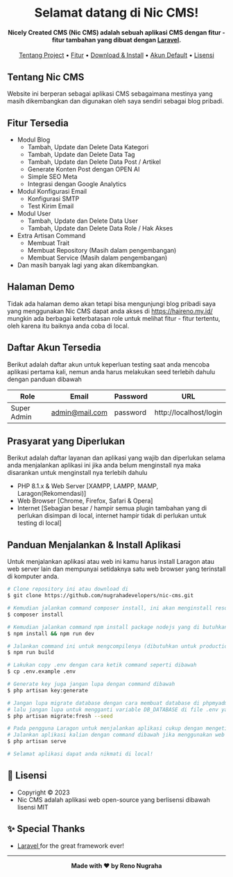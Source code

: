 <h1 align="center">Selamat datang di Nic CMS!</h1>

<p></p>

<h4 align="center">Nicely Created CMS (Nic CMS) adalah sebuah aplikasi CMS dengan fitur - fitur tambahan yang dibuat dengan <a href="https://laravel.com/" target="_blank">Laravel</a>.
</h4>

<p></p>

<p align="center">
  <a href="#tentang">Tentang Project</a> •
  <a href="#fitur">Fitur</a> •
  <a href="#download">Download & Install</a> •
  <a href="#akun">Akun Default</a> •
  <a href="#lisensi">Lisensi</a>
</p>

<p></p>

<h2 id="tentang">Tentang Nic CMS</h2>

Website ini berperan sebagai aplikasi CMS sebagaimana mestinya yang masih dikembangkan dan digunakan oleh saya sendiri sebagai blog pribadi.

<p></p>

<h2 id="fitur">Fitur Tersedia</h2>

-   Modul Blog
    -   Tambah, Update dan Delete Data Kategori
    -   Tambah, Update dan Delete Data Tag
    -   Tambah, Update dan Delete Data Post / Artikel
    -   Generate Konten Post dengan OPEN AI
    -   Simple SEO Meta
    -   Integrasi dengan Google Analytics
-   Modul Konfigurasi Email
    -   Konfigurasi SMTP
    -   Test Kirim Email
-   Modul User
    -   Tambah, Update dan Delete Data User
    -   Tambah, Update dan Delete Data Role / Hak Akses
-   Extra Artisan Command
    -   Membuat Trait
    -   Membuat Repository (Masih dalam pengembangan)
    -   Membuat Service (Masih dalam pengembangan)
-   Dan masih banyak lagi yang akan dikembangkan.

<p></p>

<h2 id="demo">Halaman Demo</h2>

Tidak ada halaman demo akan tetapi bisa mengunjungi blog pribadi saya yang menggunakan Nic CMS dapat anda akses di https://haireno.my.id/ mungkin ada berbagai keterbatasan role untuk melihat fitur - fitur tertentu, oleh karena itu baiknya anda coba di local.

<p></p>

<h2 id="akun">Daftar Akun Tersedia</h2>

Berikut adalah daftar akun untuk keperluan testing saat anda mencoba aplikasi pertama kali, nemun anda harus melakukan seed terlebih dahulu dengan panduan dibawah

| Role        | Email          | Password | URL                    |
| ----------- | -------------- | -------- | ---------------------- |
| Super Admin | admin@mail.com | password | http://localhost/login |

<p></p>

<h2 id="syarat">Prasyarat yang Diperlukan</h2>

Berikut adalah daftar layanan dan aplikasi yang wajib dan diperlukan selama anda menjalankan aplikasi ini jika anda belum menginstall nya maka disarankan untuk menginstall nya terlebih dahulu

-   PHP 8.1.x & Web Server [XAMPP, LAMPP, MAMP, Laragon(Rekomendasi)]
-   Web Browser [Chrome, Firefox, Safari & Opera]
-   Internet [Sebagian besar / hampir semua plugin tambahan yang di perlukan disimpan di local, internet hampir tidak di perlukan untuk testing di local]

<p></p>

<h2 id="download">Panduan Menjalankan & Install Aplikasi</h2>

Untuk menjalankan aplikasi atau web ini kamu harus install Laragon atau web server lain dan mempunyai setidaknya satu web browser yang terinstall di komputer anda.

```bash
# Clone repository ini atau download di
$ git clone https://github.com/nugrahadevelopers/nic-cms.git

# Kemudian jalankan command composer install, ini akan menginstall resources yang laravel butuhkan
$ composer install

# Kemudian jalankan command npm install package nodejs yang di butuhkan sekaligus mengcompilenya
$ npm install && npm run dev

# Jalankan command ini untuk mengcompilenya (dibutuhkan untuk production)
$ npm run build

# Lakukan copy .env dengan cara ketik command seperti dibawah
$ cp .env.example .env

# Generate key juga jangan lupa dengan command dibawah
$ php artisan key:generate

# Jangan lupa migrate database dengan cara membuat database di phpmyadmin atau aplikasi lainnya yang kalian pakai,
# lalu jangan lupa untuk mengganti variable DB_DATABASE di file .env yang di folder project
$ php artisan migrate:fresh --seed

# Pada pengguna Laragon untuk menjalankan aplikasi cukup dengan mengetikan url namaproject.test di browser
# Jalankan aplikasi kalian dengan command dibawah jika menggunakan web server local lain
$ php artisan serve

# Selamat aplikasi dapat anda nikmati di local!
```

<p></p>

<h2 id="lisensi">📝 Lisensi</h2>

-   Copyright © 2023
-   Nic CMS adalah aplikasi web open-source yang berlisensi dibawah lisensi MIT

<h2 id="lisensi">✨ Special Thanks</h2>

-   <a href="https://laravel.com/"> Laravel </a> for the great framework ever!

---

**<p align="center">Made with ❤️ by Reno Nugraha</p>**
